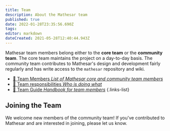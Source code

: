 ```yaml
---
title: Team
description: About the Mathesar team
published: true
date: 2022-01-28T23:35:56.690Z
tags: 
editor: markdown
dateCreated: 2021-05-28T12:40:44.943Z
---
```


Mathesar team members belong either to the **core team** or the **community team**. The core team maintains the project on a day-to-day basis. The community team contributes to Mathesar's design and development fairly regularly and has write access to the `mathesar` repository and wiki.

- [:busts_in_silhouette: Team Members *List of Mathesar core and community team members*](/team/members)
- [:broom: Team responsibilities *Who is doing what*](./responsibilities.md)
- [:book: Team Guide *Handbook for team members*](/team/guide)
{.links-list}

## Joining the Team
We welcome new members of the community team! If you've contributed to Mathesar and are interested in joining, please let us know.
